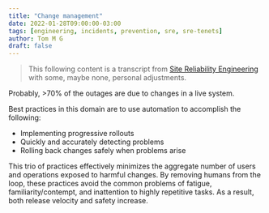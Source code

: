 ```yaml
---
title: "Change management"
date: 2022-01-28T09:00:00-03:00
tags: [engineering, incidents, prevention, sre, sre-tenets]
author: Tom M G
draft: false
---
```


> This following content is a transcript from [Site Reliability Engineering](https://books.google.com.br/books/about/Site_Reliability_Engineering.html?id=tYrPCwAAQBAJ) with some, maybe none, personal adjustments.

Probably, >70% of the outages are due to changes in a live system.

Best practices in this domain are to use automation to accomplish the following:
- Implementing progressive rollouts
- Quickly and accurately detecting problems
- Rolling back changes safely when problems arise

This trio of practices effectively minimizes the aggregate number of users and operations exposed to harmful changes. By removing humans from the loop, these practices avoid the common problems of fatigue, familiarity/contempt, and inattention to highly repetitive tasks. As a result, both release velocity and safety increase.
